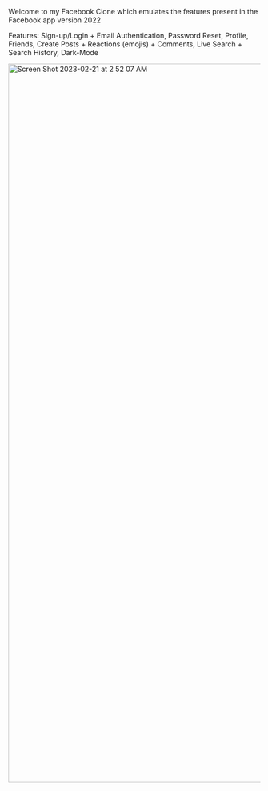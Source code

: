 Welcome to my Facebook Clone which emulates the features present in the Facebook app version 2022

Features: Sign-up/Login + Email Authentication, Password Reset, Profile, Friends, 
Create Posts + Reactions (emojis) + Comments, Live Search + Search History, Dark-Mode


<img width="1438" alt="Screen Shot 2023-02-21 at 2 52 07 AM" src="https://user-images.githubusercontent.com/44295921/220281766-a6e86bd8-1380-4663-b8f5-17a0ef8dbcde.png">